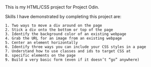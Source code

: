 This is my HTML/CSS project for Project Odin.

Skills I have demonstrated by completing this project are:


    1. Two ways to move a div around on the page
    2. Stick a div onto the bottom or top of the page
    3. Identify the background color of an existing webpage
    4. Grab the URL for an image from an existing webpage
    5. Center an element horizontally
    6. Identify three ways you can include your CSS styles in a page
    7. Understand how to use classes and ids to target CSS at 
    8. specific elements on the page
    9. Build a very basic form (even if it doesn’t “go” anywhere)
